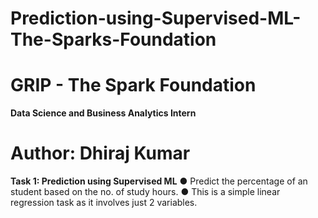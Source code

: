 # Prediction-using-Supervised-ML-The-Sparks-Foundation
#  GRIP - The Spark Foundation 
**Data Science and Business Analytics Intern** 
# Author: Dhiraj Kumar
**Task 1: Prediction using Supervised ML** 
● Predict the percentage of an student based on the no. of study hours.
● This is a simple linear regression task as it involves just 2 variables.
